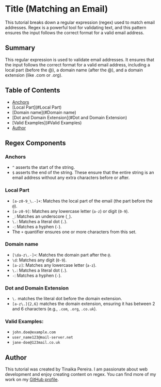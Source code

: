 # Title (Matching an Email)

This tutorial breaks down a regular expression (regex) used to match email addresses. Regex is a powerful tool for validating text, and this pattern ensures the input follows the correct format for a valid email address.


## Summary

This regular expression is used to validate email addresses. It ensures that the input follows the correct format for a valid email address, including a local part (before the @), a domain name (after the @), and a domain extension (like .com or .org).

## Table of Contents

- [Anchors](#anchors)
- [Local Part](#Local Part)
- [Domain name](#Domain name)
- [Dot and Domain Extension](#Dot and Domain Extension)
- [Valid Examples](#Valid Examples)
- [Author](#Author)



## Regex Components

### Anchors
 - `^` asserts the start of the string.
 - `$` asserts the end of the string.
   These ensure that the entire string is an email address without any extra characters before or after.

### Local Part
  - `[a-z0-9_\.-]+`: Matches the local part of the email (the part before the `@`).
  - `[a-z0-9]`: Matches any lowercase letter (`a-z`) or digit (`0-9`).
  - `_`: Matches an underscore (`_`).
  - `\.`: Matches a literal dot (`.`).
  - `-`: Matches a hyphen (`-`).
  - The `+` quantifier ensures one or more characters from this set.

### Domain name
   - `[\da-z\.-]+`: Matches the domain part after the `@`.
   - `\d`: Matches any digit (`0-9`).
   - `[a-z]`: Matches any lowercase letter (`a-z`).
   - `\.`: Matches a literal dot (`.`).
   - `-`: Matches a hyphen (`-`).

### Dot and Domain Extension
 - `\.` matches the literal dot before the domain extension.
 - `[a-z\.]{2,6}` matches the domain extension, ensuring it has between 2 and 6 characters (e.g., `.com`, `.org`, `.co.uk`).


### Valid Examples:

- `john.doe@example.com`
- `user_name123@mail-server.net`
- `jane-doe@123mail.co.uk`

## Author

This tutorial was created by Tinaika Pereira. I am passionate about web development and enjoy creating content on regex. You can find more of my work on my [GitHub profile](https://github.com/yourusername).